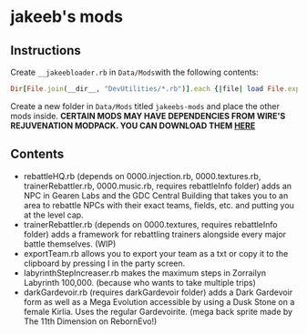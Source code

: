 # jakeeb's mods

## Instructions

Create `__jakeebloader.rb` in `Data/Mods`with the following contents:

```ruby
Dir[File.join(__dir__, "DevUtilities/*.rb")].each {|file| load File.expand_path(file) }
```

Create a new folder in `Data/Mods` titled `jakeebs-mods` and place the other mods inside.
**CERTAIN MODS MAY HAVE DEPENDENCIES FROM WIRE'S REJUVENATION MODPACK. YOU CAN DOWNLOAD THEM [HERE](https://github.com/yrsegal/rejuvenation-modpack)**

## Contents

- rebattleHQ.rb (depends on 0000.injection.rb, 0000.textures.rb, trainerRebattler.rb, 0000.music.rb, requires rebattleInfo folder)
  adds an NPC in Gearen Labs and the GDC Central Building that takes you to an area to rebattle NPCs with their exact teams, fields, etc. and putting you at the level cap.
- trainerRebattler.rb (depends on 0000.textures, requires rebattleInfo folder)
  adds a framework for rebattling trainers alongside every major battle themselves. (WIP)
- exportTeam.rb
  allows you to export your team as a txt or copy it to the clipboard by pressing I in the party screen.
- labyrinthStepIncreaser.rb
  makes the maximum steps in Zorrailyn Labyrinth 100,000. (because who wants to take multiple trips)
- darkGardevoir.rb (requires darkGardevoir folder)
  adds a Dark Gardevoir form as well as a Mega Evolution accessible by using a Dusk Stone on a female Kirlia. Uses the regular Gardevoirite. (mega back sprite made by The 11th Dimension on RebornEvo!)
